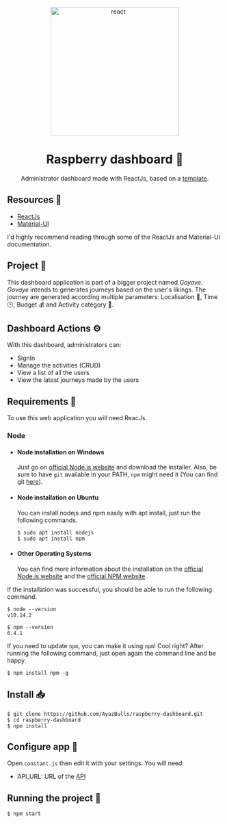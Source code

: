 <div align="center">
  <img alt="react" src="https://upload.wikimedia.org/wikipedia/commons/thumb/a/a7/React-icon.svg/1200px-React-icon.svg.png" width="300">
  <h1>Raspberry dashboard 🍇</h1>

  <p>Administrator dashboard made with ReactJs, based on a <a href="https://github.com/flatlogic/react-material-admin" target="_blank">template</a>.</p>
</div>

## Resources 📝

- [ReactJs](https://fr.reactjs.org/)
- [Material-UI](https://material-ui.com/)

I'd highly recommend reading through some of the ReactJs and Material-UI documentation.

## Project 🚧

This dashboard application is part of a bigger project named _Goyave_. _Govaye_ intends to generates journeys based on the user's likings. The journey are generated according multiple parameters: Localisation 📍, Time 🕑, Budget 💰 and Activity category 📁.

## Dashboard Actions ⚙️

With this dashboard, administrators can:

- SignIn
- Manage the activities (CRUD)
- View a list of all the users
- View the latest journeys made by the users

## Requirements 📄

To use this web application you will need ReacJs.

### Node

- #### Node installation on Windows

  Just go on [official Node.js website](https://nodejs.org/) and download the installer.
  Also, be sure to have `git` available in your PATH, `npm` might need it (You can find git [here](https://git-scm.com/)).

- #### Node installation on Ubuntu

  You can install nodejs and npm easily with apt install, just run the following commands.

      $ sudo apt install nodejs
      $ sudo apt install npm

- #### Other Operating Systems
  You can find more information about the installation on the [official Node.js website](https://nodejs.org/) and the [official NPM website](https://npmjs.org/).

If the installation was successful, you should be able to run the following command.

    $ node --version
    v10.14.2

    $ npm --version
    6.4.1

If you need to update `npm`, you can make it using `npm`! Cool right? After running the following command, just open again the command line and be happy.

    $ npm install npm -g

## Install 📥

    $ git clone https://github.com/AyazBulls/raspberry-dashboard.git
    $ cd raspberry-dashboard
    $ npm install

## Configure app 🔧

Open `constant.js` then edit it with your settings. You will need:

- API_URL: URL of the [API](https://github.com/AyazBulls/api-mango.git)

## Running the project 🚀

    $ npm start
